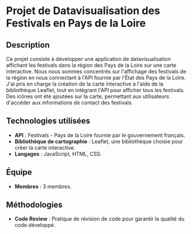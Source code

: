 # Projet de Datavisualisation des Festivals en Pays de la Loire

## Description

Ce projet consiste à développer une application de datavisualisation affichant les festivals dans la région des Pays de la Loire sur une carte interactive. Nous nous sommes concentrés sur l'affichage des festivals de la région en nous connectant à l'API fournie par l'État des Pays de la Loire. J'ai pris en charge la création de la carte interactive à l'aide de la bibliothèque Leaflet, tout en intégrant l'API pour afficher tous les festivals. Des icônes ont été ajoutées sur la carte, permettant aux utilisateurs d'accéder aux informations de contact des festivals.

## Technologies utilisées

- **API** : Festivals - Pays de la Loire fournie par le gouvernement français.
- **Bibliothèque de cartographie** : Leaflet, une bibliothèque choisie pour créer la carte interactive.
- **Langages** : JavaScript, HTML, CSS.

## Équipe

- **Membres** : 3 membres.

## Méthodologies

- **Code Review** : Pratique de révision de code pour garantir la qualité du code développé.

